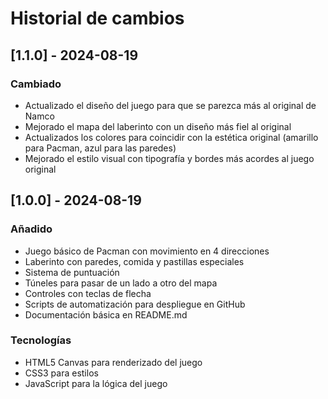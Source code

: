 # Historial de cambios

## [1.1.0] - 2024-08-19

### Cambiado
- Actualizado el diseño del juego para que se parezca más al original de Namco
- Mejorado el mapa del laberinto con un diseño más fiel al original
- Actualizados los colores para coincidir con la estética original (amarillo para Pacman, azul para las paredes)
- Mejorado el estilo visual con tipografía y bordes más acordes al juego original

## [1.0.0] - 2024-08-19

### Añadido
- Juego básico de Pacman con movimiento en 4 direcciones
- Laberinto con paredes, comida y pastillas especiales
- Sistema de puntuación
- Túneles para pasar de un lado a otro del mapa
- Controles con teclas de flecha
- Scripts de automatización para despliegue en GitHub
- Documentación básica en README.md

### Tecnologías
- HTML5 Canvas para renderizado del juego
- CSS3 para estilos
- JavaScript para la lógica del juego